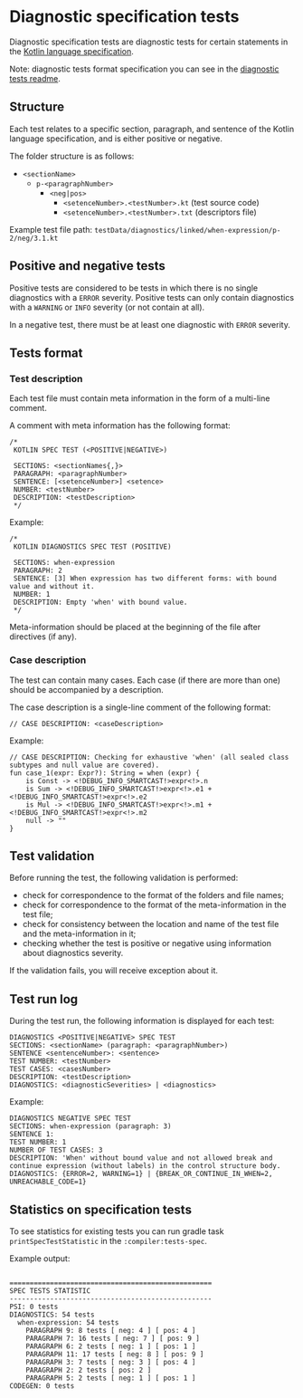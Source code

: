 # Diagnostic specification tests

Diagnostic specification tests are diagnostic tests for certain statements in the [Kotlin language specification](https://github.com/JetBrains/kotlin-spec).

Note: diagnostic tests format specification you can see in the [diagnostic tests readme](https://github.com/JetBrains/kotlin/blob/master/compiler/testData/diagnostics/ReadMe.md).

## Structure

Each test relates to a specific section, paragraph, and sentence of the Kotlin language specification, and is either positive or negative.

The folder structure is as follows:
* `<sectionName>`
    * `p-<paragraphNumber>`
        * `<neg|pos>`
            * `<setenceNumber>.<testNumber>.kt` (test source code)
            * `<setenceNumber>.<testNumber>.txt` (descriptors file)

Example test file path: `testData/diagnostics/linked/when-expression/p-2/neg/3.1.kt`

## Positive and negative tests

Positive tests are considered to be tests in which there is no single diagnostics with a `ERROR` severity.
Positive tests can only contain diagnostics with a `WARNING` or `INFO` severity (or not contain at all).

In a negative test, there must be at least one diagnostic with `ERROR` severity.

## Tests format

### Test description

Each test file must contain meta information in the form of a multi-line comment.

A comment with meta information has the following format:
```
/*
 KOTLIN SPEC TEST (<POSITIVE|NEGATIVE>)

 SECTIONS: <sectionNames{,}>
 PARAGRAPH: <paragraphNumber>
 SENTENCE: [<setenceNumber>] <setence>
 NUMBER: <testNumber>
 DESCRIPTION: <testDescription>
 */
```
Example:
```
/*
 KOTLIN DIAGNOSTICS SPEC TEST (POSITIVE)

 SECTIONS: when-expression
 PARAGRAPH: 2
 SENTENCE: [3] When expression has two different forms: with bound value and without it.
 NUMBER: 1
 DESCRIPTION: Empty 'when' with bound value.
 */
```

Meta-information should be placed at the beginning of the file after directives (if any).

### Case description

The test can contain many cases.
Each case (if there are more than one) should be accompanied by a description.

The case description is a single-line comment of the following format:
```
// CASE DESCRIPTION: <caseDescription>
```
Example:
```
// CASE DESCRIPTION: Checking for exhaustive 'when' (all sealed class subtypes and null value are covered).
fun case_1(expr: Expr?): String = when (expr) {
    is Const -> <!DEBUG_INFO_SMARTCAST!>expr<!>.n
    is Sum -> <!DEBUG_INFO_SMARTCAST!>expr<!>.e1 + <!DEBUG_INFO_SMARTCAST!>expr<!>.e2
    is Mul -> <!DEBUG_INFO_SMARTCAST!>expr<!>.m1 + <!DEBUG_INFO_SMARTCAST!>expr<!>.m2
    null -> ""
}
```

## Test validation

Before running the test, the following validation is performed:
- check for correspondence to the format of the folders and file names;
- check for correspondence to the format of the meta-information in the test file;
- check for consistency between the location and name of the test file and the meta-information in it;
- checking whether the test is positive or negative using information about diagnostics severity.

If the validation fails, you will receive exception about it.

## Test run log

During the test run, the following information is displayed for each test:

```
DIAGNOSTICS <POSITIVE|NEGATIVE> SPEC TEST
SECTIONS: <sectionName> (paragraph: <paragraphNumber>)
SENTENCE <sentenceNumber>: <sentence>
TEST NUMBER: <testNumber>
TEST CASES: <casesNumber>
DESCRIPTION: <testDescription>
DIAGNOSTICS: <diagnosticSeverities> | <diagnostics>
```
Example:
```
DIAGNOSTICS NEGATIVE SPEC TEST
SECTIONS: when-expression (paragraph: 3)
SENTENCE 1: 
TEST NUMBER: 1
NUMBER OF TEST CASES: 3
DESCRIPTION: 'When' without bound value and not allowed break and continue expression (without labels) in the control structure body.
DIAGNOSTICS: {ERROR=2, WARNING=1} | {BREAK_OR_CONTINUE_IN_WHEN=2, UNREACHABLE_CODE=1}
```

## Statistics on specification tests

To see statistics for existing tests you can run gradle task `printSpecTestStatistic` in the `:compiler:tests-spec`.

Example output:
```

==================================================
SPEC TESTS STATISTIC
--------------------------------------------------
PSI: 0 tests
DIAGNOSTICS: 54 tests
  when-expression: 54 tests
    PARAGRAPH 9: 8 tests [ neg: 4 ] [ pos: 4 ]
    PARAGRAPH 7: 16 tests [ neg: 7 ] [ pos: 9 ]
    PARAGRAPH 6: 2 tests [ neg: 1 ] [ pos: 1 ]
    PARAGRAPH 11: 17 tests [ neg: 8 ] [ pos: 9 ]
    PARAGRAPH 3: 7 tests [ neg: 3 ] [ pos: 4 ]
    PARAGRAPH 2: 2 tests [ pos: 2 ]
    PARAGRAPH 5: 2 tests [ neg: 1 ] [ pos: 1 ]
CODEGEN: 0 tests

```